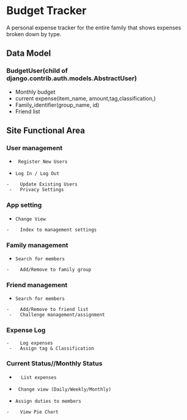 # Budget Tracker
A personal expense tracker for the entire family that shows expenses broken down by type.

## Data Model
### BudgetUser(child of django.contrib.auth.models.AbstractUser)
   
- Monthly budget
- current expense(item_name, amount,tag,classification,)
- Family_identifier(group_name, id)
- Friend list

## Site Functional Area
    
### User management
  -      Register New Users
   -     Log In / Log Out
    -    Update Existing Users
     -   Privacy Settings
    
###   App setting
   -     Change View
    -    Index to management settings
###   Family management
   -     Search for members
    -    Add/Remove to family group
    
###   Friend management
   -     Search for members
    -    Add/Remove to friend list
     -   Challenge management/assignment 
    
###   Expense Log
    -    Log expenses
     -   Assign tag & Classification
               
###   Current Status//Monthly Status
 -       List expenses
  -      Change view (Daily/Weekly/Monthly)
   -     Assign duties to members
    -    View Pie Chart
        
       
        
        
        
     
    
     
